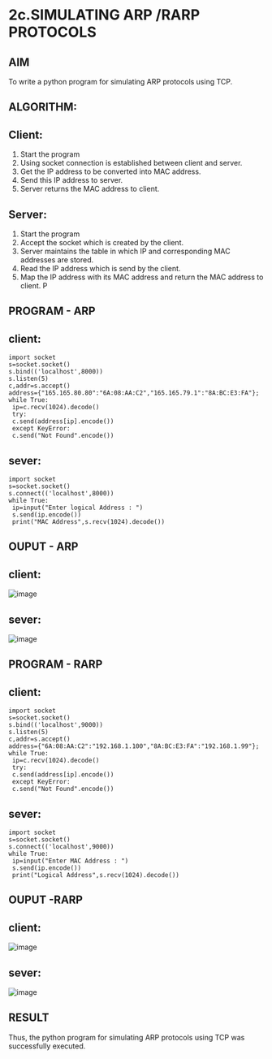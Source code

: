 # 2c.SIMULATING ARP /RARP PROTOCOLS
## AIM
To write a python program for simulating ARP protocols using TCP.
## ALGORITHM:
## Client:
1. Start the program
2. Using socket connection is established between client and server.
3. Get the IP address to be converted into MAC address.
4. Send this IP address to server.
5. Server returns the MAC address to client.
## Server:
1. Start the program
2. Accept the socket which is created by the client.
3. Server maintains the table in which IP and corresponding MAC addresses are
stored.
4. Read the IP address which is send by the client.
5. Map the IP address with its MAC address and return the MAC address to client.
P
## PROGRAM - ARP
## client:
```
import socket
s=socket.socket()
s.bind(('localhost',8000))
s.listen(5)
c,addr=s.accept()
address={"165.165.80.80":"6A:08:AA:C2","165.165.79.1":"8A:BC:E3:FA"};
while True:
 ip=c.recv(1024).decode()
 try:
 c.send(address[ip].encode())
 except KeyError:
 c.send("Not Found".encode())
```
## sever:
```
import socket
s=socket.socket()
s.connect(('localhost',8000))
while True:
 ip=input("Enter logical Address : ")
 s.send(ip.encode())
 print("MAC Address",s.recv(1024).decode())
```

## OUPUT - ARP
## client:
![image](https://github.com/ssonuma/2c.ARP_RARP_PROTOCOLS/assets/150653312/e7bd6b58-ce9a-4ba7-81a0-e719810d5dbc)

## sever:
![image](https://github.com/ssonuma/2c.ARP_RARP_PROTOCOLS/assets/150653312/bf6c7693-46e8-4e3d-ba94-ed7828958159)

## PROGRAM - RARP
## client:
```
import socket
s=socket.socket()
s.bind(('localhost',9000))
s.listen(5)
c,addr=s.accept()
address={"6A:08:AA:C2":"192.168.1.100","8A:BC:E3:FA":"192.168.1.99"};
while True:
 ip=c.recv(1024).decode()
 try:
 c.send(address[ip].encode())
 except KeyError:
 c.send("Not Found".encode())
```
## sever:
```
import socket
s=socket.socket()
s.connect(('localhost',9000))
while True:
 ip=input("Enter MAC Address : ")
 s.send(ip.encode())
 print("Logical Address",s.recv(1024).decode())
```
## OUPUT -RARP
## client:
![image](https://github.com/ssonuma/2c.ARP_RARP_PROTOCOLS/assets/150653312/e27910a2-4e6f-4238-a4db-5656d6369ad4)

## sever:
![image](https://github.com/ssonuma/2c.ARP_RARP_PROTOCOLS/assets/150653312/73740be7-f7cf-4381-8743-e2eac9b574f9)

## RESULT
Thus, the python program for simulating ARP protocols using TCP was successfully 
executed.
